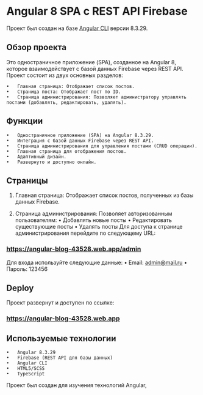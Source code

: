 # Angular 8 SPA с REST API Firebase

Проект был создан на базе [Angular CLI](https://github.com/angular/angular-cli) версии 8.3.29.

## Обзор проекта

Это одностраничное приложение (SPA), созданное на Angular 8, которое взаимодействует с базой данных Firebase через REST API. Проект состоит из двух основных разделов:

	•	Главная страница: Отображает список постов.
	•	Cтраница поста: Отображает пост по ID.
	•	Страница администрирования: Позволяет администратору управлять постами (добавлять, редактировать, удалять).

## Функции

	•	Одностраничное приложение (SPA) на Angular 8.3.29.
	•	Интеграция с базой данных Firebase через REST API.
	•	Страница администрирования для управления постами (CRUD операции).
	•	Главная страница для отображения постов.
	•	Адаптивный дизайн.
	•	Развернуто и доступно онлайн.

## Страницы

1.	Главная страница:
Отображает список постов, полученных из базы данных Firebase.

2.	Страница администрирования:
Позволяет авторизованным пользователям:
	•	Добавлять новые посты
	•	Редактировать существующие посты
	•	Удалять посты
Для доступа к странице администрирования перейдите по следующему URL:
### https://angular-blog-43528.web.app/admin
Для входа используйте следующие данные:
	•	Email: admin@mail.ru
	•	Пароль: 123456

## Deploy

Проект развернут и доступен по ссылке:
### https://angular-blog-43528.web.app

## Используемые технологии

	•	Angular 8.3.29
	•	Firebase (REST API для базы данных)
	•	Angular CLI
	•	HTML5/SCSS
	•	TypeScript

 Проект был создан для изучения технологий Angular,
